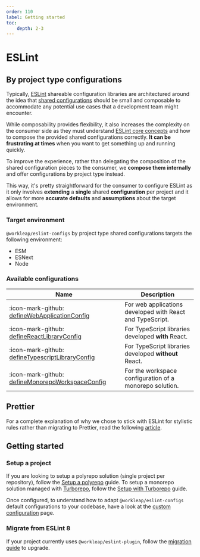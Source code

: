 ```yaml
---
order: 110
label: Getting started
toc:
    depth: 2-3
---
```


# ESLint

## By project type configurations

Typically, [ESLint](https://eslint.org/) shareable configuration libraries are architectured around the idea that [shared configurations](https://eslint.org/docs/latest/extend/shareable-configs) should be small and composable to accommodate any potential use cases that a development team might encounter.

While composability provides flexibility, it also increases the complexity on the consumer side as they must understand [ESLint core concepts](https://eslint.org/docs/latest/use/core-concepts/glossary) and how to compose the provided shared configurations correctly. **It can be frustrating at times** when you want to get something up and running quickly.

To improve the experience, rather than delegating the composition of the shared configuration pieces to the consumer, we **compose them internally** and offer configurations by project type instead.

This way, it's pretty straightforward for the consumer to configure ESLint as it only involves **extending** a **single** shared **configuration** per project and it allows for more **accurate defaults** and **assumptions** about the target environment.

### Target environment

`@workleap/eslint-configs` by project type shared configurations targets the following environment:

- ESM
- ESNext
- Node

### Available configurations

| Name | Description |
| ---  | --- |
| :icon-mark-github: [defineWebApplicationConfig](https://github.com/workleap/wl-web-configs/tree/main/packages/eslint-configs/src/by-project-type/defineWebApplicationConfig.ts) | For web applications developed with React and TypeScript. |
| :icon-mark-github: [defineReactLibraryConfig](https://github.com/workleap/wl-web-configs/tree/main/packages/eslint-configs/src/by-project-type/defineReactLibraryConfig.ts) | For TypeScript libraries developed **with** React. |
| :icon-mark-github: [defineTypescriptLibraryConfig](https://github.com/workleap/wl-web-configs/tree/main/packages/eslint-configs/src/by-project-type/defineTypescriptLibraryConfig.ts) | For TypeScript libraries developed **without** React. |
| :icon-mark-github: [defineMonorepoWorkspaceConfig](https://github.com/workleap/wl-web-configs/tree/main/packages/eslint-configs/src/by-project-type/defineMonorepoWorkspaceConfig.ts) | For the workspace configuration of a monorepo solution. |

## Prettier

For a complete explanation of why we chose to stick with ESLint for stylistic rules rather than migrating to Prettier, read the following [article](https://antfu.me/posts/why-not-prettier).

## Getting started

### Setup a project

If you are looking to setup a polyrepo solution (single project per repository), follow the [Setup a polyrepo](./setup-polyrepo.md) guide. To setup a monorepo solution managed with [Turborepo](https://turborepo.com/), follow the [Setup with Turborepo](./setup-turborepo.md) guide.

Once configured, to understand how to adapt `@workleap/eslint-configs` default configurations to your codebase, have a look at the [custom configuration](./custom-configuration.md) page.

### Migrate from ESLint 8

If your project currently uses `@workleap/eslint-plugin`, follow the [migration guide](./migrate-from-eslint-8.md) to upgrade.

